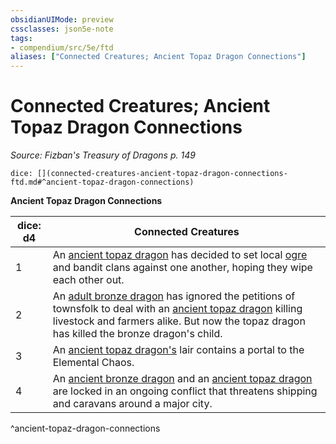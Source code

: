 ```yaml
---
obsidianUIMode: preview
cssclasses: json5e-note
tags:
- compendium/src/5e/ftd
aliases: ["Connected Creatures; Ancient Topaz Dragon Connections"]
---
```

# Connected Creatures; Ancient Topaz Dragon Connections
*Source: Fizban's Treasury of Dragons p. 149* 

`dice: [](connected-creatures-ancient-topaz-dragon-connections-ftd.md#^ancient-topaz-dragon-connections)`

**Ancient Topaz Dragon Connections**

| dice: d4 | Connected Creatures |
|----------|---------------------|
| 1 | An [ancient topaz dragon](/2-Mechanics/CLI/bestiary/dragon/ancient-topaz-dragon-ftd.md) has decided to set local [ogre](/2-Mechanics/CLI/bestiary/giant/ogre.md) and bandit clans against one another, hoping they wipe each other out. |
| 2 | An [adult bronze dragon](/2-Mechanics/CLI/bestiary/dragon/adult-bronze-dragon.md) has ignored the petitions of townsfolk to deal with an [ancient topaz dragon](/2-Mechanics/CLI/bestiary/dragon/ancient-topaz-dragon-ftd.md) killing livestock and farmers alike. But now the topaz dragon has killed the bronze dragon's child. |
| 3 | An [ancient topaz dragon's](/2-Mechanics/CLI/bestiary/dragon/ancient-topaz-dragon-ftd.md) lair contains a portal to the Elemental Chaos. |
| 4 | An [ancient bronze dragon](/2-Mechanics/CLI/bestiary/dragon/ancient-bronze-dragon.md) and an [ancient topaz dragon](/2-Mechanics/CLI/bestiary/dragon/ancient-topaz-dragon-ftd.md) are locked in an ongoing conflict that threatens shipping and caravans around a major city. |
^ancient-topaz-dragon-connections